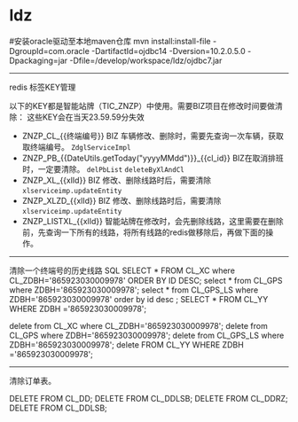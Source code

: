 # ldz
#安装oracle驱动至本地maven仓库
mvn install:install-file -DgroupId=com.oracle -DartifactId=ojdbc14 -Dversion=10.2.0.5.0 -Dpackaging=jar -Dfile=/develop/workspace/ldz/ojdbc7.jar


-----------
redis 标签KEY管理

以下的KEY都是智能站牌（TIC_ZNZP）中使用。需要BIZ项目在修改时间要做清除： 
这些KEY会在当天23.59.59分失效
- ZNZP_CL_{{终端编号}}   BIZ 车辆修改、删除时，需要先查询一次车辆，获取取终端编号。    `ZdglServiceImpl `
- ZNZP_PB_{{DateUtils.getToday("yyyyMMdd")}}_{{cl_id}}   BIZ在取消排班时，一定要清除。 `delPbList`  `deleteByXlAndCl`
- ZNZP_XL_{{xlId}}           BIZ 修改、删除线路时后，需要清除     `xlserviceimp.updateEntity`  
- ZNZP_XLZD_{{xlId}}         BIZ 修改、删除线路时后，需要清除     `xlserviceimp.updateEntity`  
- ZNZP_LISTXL_{{xlId}}   智能站牌在修改时，会先删除线路，这里需要在删除前，先查询一下所有的线路，将所有线路的redis做移除后，再做下面的操作。


---------
清除一个终端号的历史线路 SQL 
SELECT * FROM CL_XC where CL_ZDBH='865923030009978' ORDER BY ID DESC;
select * from CL_GPS where ZDBH='865923030009978';
select * from CL_GPS_LS where ZDBH='865923030009978' order by id desc ;
SELECT * FROM CL_YY WHERE ZDBH ='865923030009978';

delete from CL_XC where CL_ZDBH='865923030009978';
delete from CL_GPS where ZDBH='865923030009978';
delete from CL_GPS_LS where ZDBH='865923030009978';
delete FROM CL_YY WHERE ZDBH ='865923030009978';

------
清除订单表。

DELETE FROM CL_DD;
DELETE FROM CL_DDLSB;
DELETE FROM CL_DDRZ;
DELETE FROM CL_DDLSB;